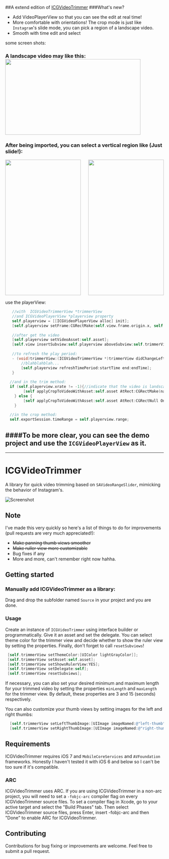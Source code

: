 ##A extend edition of [ICGVideoTrimmer](https://github.com/itsmeichigo/ICGVideoTrimmer "ICGVideoTrimmer")
###What's new?
* Add VideoPlayerView so that you can see the edit at real time!
* More comfortable with orientations! The crop mode is just like `Instagram`'s slide mode, you can pick a region of a landscape video.
* Smooth with time edit and select

some screen shots:
<h3>A landscape video may like this:
<img align="center" src="http://f8.topitme.com/8/79/40/1137883465fbb40798o.jpg" width="430" height="240" />
<h3>After being imported, you can select a vertical region like (Just slide!):</h3>
<img src="http://fe.topitme.com/e/d8/14/11378834485b214d8eo.jpg" width="240" height="430" />
<img align="right" src="http://ff.topitme.com/f/65/3e/11378834575b63e65fo.jpg" width="240" height="430" />

use the playerView:
```objective-C
   //with  ICGVideoTrimmerView *trimmerView
   //and ICGVideoPlayerView *playerview property
   self.playerview = [[ICGVideoPlayerView alloc] init];
   [self.playerview setFrame:CGRectMake(self.view.frame.origin.x, self.view.frame.origin.y, self.view.frame.size.width,      self.view.frame.size.height-self.trimmerView.frame.size.height)];
   
   //after get the video
   [self.playerview setVideoAsset:self.asset];
   [self.view insertSubview:self.playerview aboveSubview:self.trimmerView];
   
   //to refresh the play period:
   - (void)trimmerView:(ICGVideoTrimmerView *)trimmerView didChangeLeftPosition:(CGFloat)startTime rightPosition:(CGFloat)endTime{
       //blahblahblah...
       [self.playerview refreshTimePeriod:startTime end:endTime];
   }
  
  //and in the trim method:
  if (self.playerview.xrate != -1){//indicate that the video is landscape mode, need to be cropped
        [self applyCropToVideoWithAsset:self.asset AtRect:CGRectMake(naturalSize.width * self.playerview.xrate, 0,self.view.frame.size.width, self.view.frame.size.height) OnTimeRange:self.playerview.range ExportToUrl:[NSURL fileURLWithPath:self.tempVideoPath] ExistingExportSession:self.exportSession WithCompletion:nil needCrop:YES];
    } else {
        [self applyCropToVideoWithAsset:self.asset AtRect:CGRectNull OnTimeRange:self.playerview.range ExportToUrl:[NSURL fileURLWithPath:self.tempVideoPath] ExistingExportSession:self.exportSession WithCompletion:nil needCrop:NO];
    }
    
  //in the crop method:
  self.exportSession.timeRange = self.playerview.range;
```
####To be more clear, you can see the demo project and use the ``ICGVideoPlayerView`` as it.
---
--- 
# ICGVideoTrimmer
A library for quick video trimming based on `SAVideoRangeSlider`, mimicking the behavior of Instagram's.

![Screenshot](https://raw.githubusercontent.com/itsmeichigo/ICGVideoTrimmer/master/Screenshot.png)

## Note
I've made this very quickly so here's a list of things to do for improvements (pull requests are very much appreciated!):
- ~~Make panning thumb views smoother~~
- ~~Make ruller view more customizable~~
- Bug fixes if any
- More and more, can't remember right now hahha.

## Getting started

### Manually add ICGVideoTrimmer as a library:
  Drag and drop the subfolder named `Source` in your project and you are done.

### Usage
Create an instance of `ICGVideoTrimmer` using interface builder or programmatically. Give it an asset and set the delegate. You can select theme color for the trimmer view and decide whether to show the ruler view by setting the properties. Finally, don't forget to call `resetSubviews`!
 ```objective-C
  [self.trimmerView setThemeColor:[UIColor lightGrayColor]];
  [self.trimmerView setAsset:self.asset];
  [self.trimmerView setShowsRulerView:YES];
  [self.trimmerView setDelegate:self];
  [self.trimmerView resetSubviews];
 ```
If necessary, you can also set your desired minimum and maximum length for your trimmed video by setting the properties `minLength` and `maxLength` for the trimmer view. By default, these properties are 3 and 15 (seconds) respectively.

You can also customize your thumb views by setting images for the left and right thumbs:
```objective-C
  [self.trimmerView setLeftThumbImage:[UIImage imageNamed:@"left-thumb"]];
  [self.trimmerView setRightThumbImage:[UIImage imageNamed:@"right-thumb"]];
```

## Requirements

ICGVideoTrimmer requires iOS 7 and `MobileCoreServices` and `AVFoundation` frameworks. Honestly I haven't tested it with iOS 6 and below so I can't be too sure if it's compatible.

### ARC

ICGVideoTrimmer uses ARC. If you are using ICGVideoTrimmer in a non-arc project, you
will need to set a `-fobjc-arc` compiler flag on every ICGVideoTrimmer source files. To set a
compiler flag in Xcode, go to your active target and select the "Build Phases" tab. Then select
ICGVideoTrimmer source files, press Enter, insert -fobjc-arc and then "Done" to enable ARC
for ICGVideoTrimmer.

## Contributing

Contributions for bug fixing or improvements are welcome. Feel free to submit a pull request.
